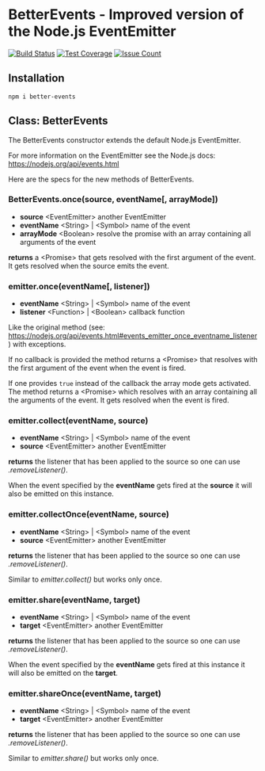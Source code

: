 # BetterEvents - Improved version of the Node.js EventEmitter

[![Build Status](https://travis-ci.org/robojones/better-events.svg?branch=master)](https://travis-ci.org/robojones/better-events)
[![Test Coverage](https://codeclimate.com/github/robojones/better-events/badges/coverage.svg)](https://codeclimate.com/github/robojones/better-events/coverage)
[![Issue Count](https://codeclimate.com/github/robojones/better-events/badges/issue_count.svg)](https://codeclimate.com/github/robojones/better-events)

## Installation

`npm i better-events`

## Class: BetterEvents

The BetterEvents constructor extends the default Node.js EventEmitter.

For more information on the EventEmitter see the Node.js docs:
https://nodejs.org/api/events.html

Here are the specs for the new methods of BetterEvents.

### BetterEvents.once(source, eventName[, arrayMode])

- __source__ \<EventEmitter\> another EventEmitter
- __eventName__ \<String\> | \<Symbol\> name of the event
- __arrayMode__ \<Boolean\> resolve the promise with an array containing all arguments of the event

__returns__ a \<Promise\> that gets resolved with the first argument of the event.
It gets resolved when the source emits the event.

### emitter.once(eventName[, listener])

- __eventName__ \<String\> | \<Symbol\> name of the event
- __listener__ \<Function\> | \<Boolean\> callback function

Like the original method (see: https://nodejs.org/api/events.html#events_emitter_once_eventname_listener) with exceptions.

If no callback is provided the method returns a \<Promise\> that resolves with the first argument of the event when the event is fired.

If one provides `true` instead of the callback the array mode gets activated.
The method returns a \<Promise\> which resolves with an array containing all the arguments of the event.
It gets resolved when the event is fired.

### emitter.collect(eventName, source)

- __eventName__ \<String\> | \<Symbol\> name of the event
- __source__ \<EventEmitter\> another EventEmitter

__returns__ the listener that has been applied to the source so one can use _.removeListener()_.

When the event specified by the __eventName__ gets fired at the __source__ it will also be emitted on this instance.

### emitter.collectOnce(eventName, source)

- __eventName__ \<String\> | \<Symbol\> name of the event
- __source__ \<EventEmitter\> another EventEmitter

__returns__ the listener that has been applied to the source so one can use _.removeListener()_.

Similar to _emitter.collect()_ but works only once.

### emitter.share(eventName, target)

- __eventName__ \<String\> | \<Symbol\> name of the event
- __target__ \<EventEmitter\> another EventEmitter

__returns__ the listener that has been applied to the source so one can use _.removeListener()_.

When the event specified by the __eventName__ gets fired at this instance it will also be emitted on the __target__.

### emitter.shareOnce(eventName, target)

- __eventName__ \<String\> | \<Symbol\> name of the event
- __target__ \<EventEmitter\> another EventEmitter

__returns__ the listener that has been applied to the source so one can use _.removeListener()_.

Similar to _emitter.share()_ but works only once.
